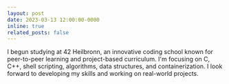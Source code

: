 ```yaml
---
layout: post
date: 2023-03-13 12:00:00-0000
inline: true
related_posts: false
---
```


I begun studying at 42 Heilbronn, an innovative coding school known for peer-to-peer learning and project-based curriculum. I'm focusing on C, C++, shell scripting, algorithms, data structures, and containerization. I look forward to developing my skills and working on real-world projects.



<!-- I am pleased to share that I graduated with a Bachelor's degree in Electrical Engineering, specializing in Control Systems, from Isfahan University. -->